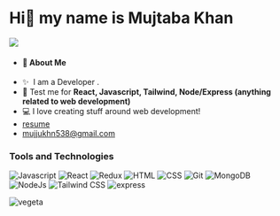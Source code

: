 <h1>Hi👋 my name is Mujtaba Khan</h1>

![](https://komarev.com/ghpvc/?username=mujtbkhn)


- #### 👾 About Me
- ✨ &nbsp;I am a Developer .
- 🤡 Test me for **React, Javascript, Tailwind, Node/Express (anything related to web development)**
- 💻 I love creating stuff around web development!
- [resume](https://drive.google.com/file/d/1HtVzWiV88OjQhXknzh7iCErVOCs1aBdE/view?usp=drive_link)
- [mujjukhn538@gmail.com](mailto:mujjukhn538@gmail.com)

<h3 align="left">Tools and Technologies</h3>

![Javascript](https://readmebadge.vercel.app/badges/javascript.svg)
![React](https://readmebadge.vercel.app/badges/react.svg)
![Redux](https://github-readme-badges.vercel.app/badges/redux.png)
![HTML](https://readmebadge.vercel.app/badges/html.svg)
![CSS](https://readmebadge.vercel.app/badges/css.svg)
![Git](https://github-readme-badges.vercel.app/badges/git.png)
![MongoDB](https://github-readme-badges.vercel.app/badges/mongo.png)
![NodeJs](https://github-readme-badges.vercel.app/badges/node.png)
![Tailwind CSS](https://readmebadge.vercel.app/badges/tailwind.svg)
![express](https://github-readme-badges.vercel.app/badges/express.png)

![vegeta](https://github.com/mujtbkhn/mujtbkhn/assets/86319200/f70ed268-671c-4b52-8a68-3a5e2f9f34f0)

